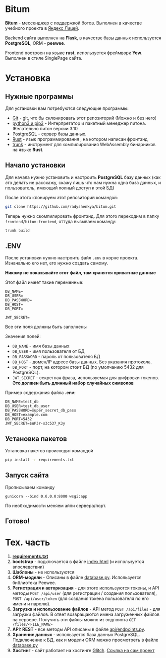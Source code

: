 # Bitum
**Bitum** - мессенджер с поддержкой ботов. Выполнен в качестве учебного проекта в [Яндекс Лицей](https://lyceum.yandex.ru/).

Backend сайта выполнен на **Flask**, в качестве базы данных используется **PostgreSQL**, ORM - **peewee**.

Frontend построен на языке **rust**, используется фреймворк **Yew**.
Выполнен в стиле SinglePage сайта.

# Установка
## Нужные программы
Для установки вам потребуются следующие программы:
* [Git](https://git-scm.com) - git, что бы склонировать этот репозиторий (Можно и без него)
* [python3 и pip3](https://python.org) - Интерпретатор и пакетный менеджер питона. Желательно питон версии 3.10
* [PostgreSQL](https://www.postgresql.org/) - сервер базы данных.
* [Rust](https://rust-lang.org) - язык программирования , на котором написан фронтэнд
* [trunk](https://trunkrs.dev/#install) - инструмент для компилирования WebAssembly бинарников на языке **Rust**.

## Начало установки
Для начала нужно установить и настроить **PostgreSQL** базу данных (как это делать не расскажу, скажу лишь что нам нужна одна база данных, и пользователь, имеющий полный доступ к этой БД)

После этого клонируем этот репозиторий командой:
```bash
git clone https://github.com/radyshenkya/bitum.git
```

Теперь нужно скомпилировать фронтэнд.
Для этого переходим в папку `frontend/bitum-frontend`, оттуда вызываем команду:
```bash
trunk build
```

## .ENV
После установки нужно настроить файл `.env` в корне проекта. Изначально его нет, его нужно создать самому.

**Никому не показывайте этот файл, там хранятся приватные данные**

Этот файл имеет такие переменные:
```env
DB_NAME=
DB_USER=
DB_PASSWORD=
DB_HOST=
DB_PORT=

JWT_SECRET=
```

Все эти поля должны быть заполнены

Значения полей:
* `DB_NAME` - имя базы данных
* `DB_USER` - имя пользователя от БД
* `DB_PASSWORD` - пароль от пользователя БД
* `DB_HOST` - домен/IP адресс базы данных. Без указания протокола.
* `DB_PORT` - порт, на котором стоит БД (по умолчанию 5432 для PostgreSQL).
* `JWT_SECRET` - секретная фраза, используемая для шифровки токенов. **Это должен быть длинный набор случайных символов**

Пример содержания файла **.env**:
```env
DB_NAME=test_db
DB_USER=test_db_user
DB_PASSWORD=super_secret_db_pass
DB_HOST=example.com
DB_PORT=5432
JWT_SECRET=$uP3r-s3c537_K3y
```

## Установка пакетов
Установка пакетов происходит командой
```bash
pip install -r requirements.txt
```

## Запуск сайта

Прописываем команду
```
gunicorn --bind 0.0.0.0:8000 wsgi:app
```

По необходимости меняем айпи сервера/порт.

Готово!
---
# Тех. часть
1. **[requirements.txt](https://github.com/radyshenkya/bitum/blob/main/requirements.txt)**
2. **bootstrap** - подключается в файле [index.html](https://github.com/radyshenkya/bitum/blob/main/frontend/bitum-frontend/index.html) (и используется впоследствии)
3. **Шаблоны** - не используются
4. **ORM-модели** - Описаны в файле [database.py](https://github.com/radyshenkya/bitum/blob/main/models/postgres/database.py). Используется библиотека Peewee.
5. **Регистрация и авторизация** - для этого используются токены, и API методы `POST /api/user` (для регистрации / создания пользователя), `POST /api/user/token` (для создания токена пользователя по его имени и паролю).
6. **Загрузка и использование файлов** - API метод `POST /api/files` - для загрузки файлов. В ответ возвращаются имена загруженных файлов на сервере. Получить эти файлы можно из эндпоинта `GET /files/<FILE_NAME>`
7. **API: REST** - все методы API описаны в файле [api/endpoints.py](https://github.com/radyshenkya/bitum/blob/main/api/endpoints.py).
8. **Хранение данных** - используется база данных PostgreSQL. Подключение к БД, как и модели ORM можно просмотреть в файле [database.py](https://github.com/radyshenkya/bitum/blob/main/models/postgres/database.py)
9. **Хостинг** - сайт работает на хостинге [Glitch](https://glitch.com). [Ссылка на сам проект](https://bitumsite.glitch.me)
